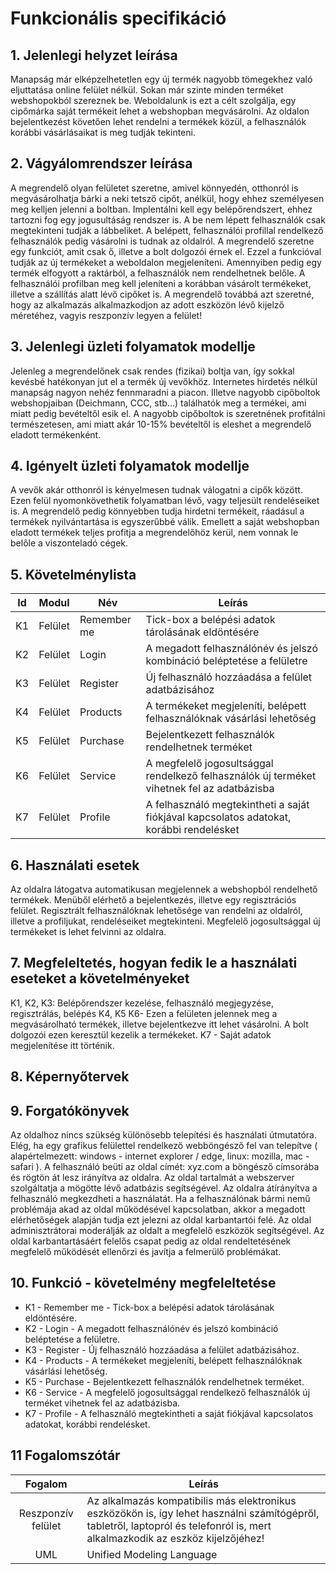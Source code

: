 # Funkcionális specifikáció
## 1. Jelenlegi helyzet leírása

Manapság már elképzelhetetlen egy új termék nagyobb tömegekhez való eljuttatása online felület nélkül. Sokan már szinte minden terméket webshopokból szereznek be. Weboldalunk is ezt a célt szolgálja, egy cipőmárka saját termékeit lehet a webshopban megvásárolni. Az oldalon bejelentkezést követően lehet rendelni a termékek közül, a felhasználók korábbi vásárlásaikat is meg tudják tekinteni.

## 2. Vágyálomrendszer leírása

A megrendelő olyan felületet szeretne, amivel könnyedén, otthonról is megvásárolhatja bárki a neki tetsző cipőt, anélkül, hogy ehhez személyesen meg kelljen jelenni a boltban. Implentálni kell egy belépőrendszert, ehhez tartozni fog egy jogusultáság rendszer is. A be nem lépett felhasználók csak megtekinteni tudják a lábbeliket. A belépett, felhasználói profillal rendelkező felhasználók pedig vásárolni is tudnak az oldalról. A megrendelő szeretne egy funkciót, amit csak ő, illetve a bolt dolgozói érnek el. Ezzel a funkcióval tudják az új termékeket a weboldalon megjeleníteni. Amennyiben pedig egy termék elfogyott a raktárból, a felhasználók nem rendelhetnek belőle. A felhasználói profilban meg kell jeleníteni a korábban vásárolt termékeket, illetve a szállítás alatt lévő cipőket is. A megrendelő továbbá azt szeretné, hogy az alkalmazás alkalmazkodjon az adott eszközön lévő kijelző méretéhez, vagyis reszponzív legyen a felület!

## 3. Jelenlegi üzleti folyamatok modellje

Jelenleg a megrendelőnek csak rendes (fizikai) boltja van, így sokkal kevésbé hatékonyan jut el a termék új vevőkhöz. Internetes hirdetés nélkül manapság nagyon nehéz fennmaradni a piacon. Illetve nagyobb cipőboltok webshopjaiban (Deichmann, CCC, stb...) találhatók meg a termékei, ami miatt pedig bevételtől esik el. A nagyobb cipőboltok is szeretnének profitálni természetesen, ami miatt akár 10-15% bevételtől is eleshet a megrendelő eladott termékenként. 

## 4. Igényelt üzleti folyamatok modellje

A vevők akár otthonról is kényelmesen tudnak válogatni a cipők között. Ezen felül nyomonkövethetik folyamatban lévő, vagy teljesült rendeléseiket is. A megrendelő pedig könnyebben tudja hirdetni termékeit, ráadásul a termékek nyilvántartása is egyszerűbbé válik. Emellett a saját webshopban eladott termékek teljes profitja a megrendelőhöz kerül, nem vonnak le belőle a viszonteladó cégek.

## 5. Követelménylista

| Id | Modul | Név | Leírás |
| :---: | --- | --- | --- |
| K1 | Felület | Remember me | Tick-box a belépési adatok tárolásának eldöntésére |
| K2 | Felület | Login | A megadott felhasználónév és jelszó kombináció beléptetése a felületre |
| K3 | Felület | Register | Új felhasználó hozzáadása a felület adatbázisához |
| K4 | Felület | Products | A termékeket megjeleníti, belépett felhasználóknak vásárlási lehetőség |
| K5 | Felület | Purchase | Bejelentkezett felhasználók rendelhetnek terméket |
| K6 | Felület | Service | A megfelelő jogosultsággal rendelkező felhasználók új terméket vihetnek fel az adatbázisba |
| K7 | Felület | Profile | A felhasználó megtekintheti a saját fiókjával kapcsolatos adatokat, korábbi rendelésket |

## 6. Használati esetek

Az oldalra látogatva automatikusan megjelennek a webshopból rendelhető termékek. Menüből elérhető a bejelentkezés, illetve egy regisztrációs felület.
Regisztrált felhasználóknak lehetősége van rendelni az oldalról, illetve a profiljukat, rendeléseiket megtekinteni.
Megfelelő jogosultsággal új termékeket is lehet felvinni az oldalra.

## 7. Megfeleltetés, hogyan fedik le a használati eseteket a követelményeket

K1, K2, K3: Belépőrendszer kezelése, felhasználó megjegyzése, regisztrálás, belépés
K4, K5 K6- Ezen a felületen jelennek meg a megvásárolható termékek, illetve bejelentkezve itt lehet vásárolni. A bolt dolgozói ezen keresztül kezelik a termékeket.
K7 - Saját adatok megjelenítése itt történik.

## 8. Képernyőtervek

## 9. Forgatókönyvek

Az oldalhoz nincs szükség különösebb telepítési és használati útmutatóra. Elég, ha egy grafikus felülettel rendelkező webböngésző fel van telepítve ( alapértelmezett: windows - internet explorer / edge, linux: mozilla, mac - safari ). A felhasználó beüti az oldal címét: xyz.com a böngésző címsorába és rögtön át lesz irányítva az oldalra. Az oldal tartalmát a webszerver szolgáltatja a mögötte lévő adatbázis segítségével. Az oldalra átírányítva a felhasználó megkezdheti a használatát. Ha a felhasználónak bármi nemű problémája akad az oldal működésével kapcsolatban, akkor a megadott elérhetőségek alapján tudja ezt jelezni az oldal karbantartói felé. Az oldal adminisztrátorai moderálják az oldalt a megfelelő eszközök segítségével. Az oldal karbantartásáért felelős csapat pedig az oldal rendeltetésének megfelelő működését ellenőrzi és javítja a felmerülő problémákat.

## 10. Funkció - követelmény megfeleltetése

 * K1 - Remember me - Tick-box a belépési adatok tárolásának eldöntésére.
 * K2 - Login - A megadott felhasználónév és jelszó kombináció beléptetése a felületre.
 * K3 - Register - Új felhasználó hozzáadása a felület adatbázisához.
 * K4 - Products - A termékeket megjeleníti, belépett felhasználóknak vásárlási lehetőség.
 * K5 - Purchase - Bejelentkezett felhasználók rendelhetnek terméket.
 * K6 - Service - A megfelelő jogosultsággal rendelkező felhasználók új terméket vihetnek fel az adatbázisba.
 * K7 - Profile - A felhasználó megtekintheti a saját fiókjával kapcsolatos adatokat, korábbi rendelésket.

## 11 Fogalomszótár

| Fogalom | Leírás |
| :---: | --- |
| Reszponzív felület | Az alkalmazás kompatibilis más elektronikus eszközökön is, így lehet használni számítógépről, tabletről, laptopról és telefonról is, mert alkalmazkodik az eszköz kijelzőjéhez! |
| UML | Unified Modeling Language |
